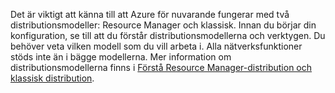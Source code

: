 Det är viktigt att känna till att Azure för nuvarande fungerar med två distributionsmodeller: Resource Manager och klassisk. Innan du börjar din konfiguration, se till att du förstår distributionsmodellerna och verktygen. Du behöver veta vilken modell som du vill arbeta i. Alla nätverksfunktioner stöds inte än i bägge modellerna. Mer information om distributionsmodellerna finns i [Förstå Resource Manager-distribution och klassisk distribution](../articles/resource-manager-deployment-model.md).

<!--HONumber=Sep16_HO3-->


